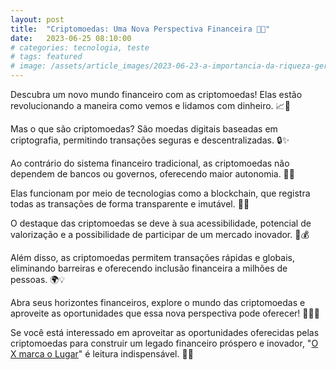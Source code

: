 ```yaml
---
layout: post
title:  "Criptomoedas: Uma Nova Perspectiva Financeira 🚀💡"
date:   2023-06-25 08:10:00
# categories: tecnologia, teste
# tags: featured
# image: /assets/article_images/2023-06-23-a-importancia-da-riqueza-geracional/opportunities.jpg
---
```

Descubra um novo mundo financeiro com as criptomoedas! Elas estão revolucionando a maneira como vemos e lidamos com dinheiro. 📈💸

Mas o que são criptomoedas? São moedas digitais baseadas em criptografia, permitindo transações seguras e descentralizadas. 🔒✨

Ao contrário do sistema financeiro tradicional, as criptomoedas não dependem de bancos ou governos, oferecendo maior autonomia. 🏦🌐

Elas funcionam por meio de tecnologias como a blockchain, que registra todas as transações de forma transparente e imutável. 🔗✅

O destaque das criptomoedas se deve à sua acessibilidade, potencial de valorização e a possibilidade de participar de um mercado inovador. 💪💰

Além disso, as criptomoedas permitem transações rápidas e globais, eliminando barreiras e oferecendo inclusão financeira a milhões de pessoas. 🌍💡

Abra seus horizontes financeiros, explore o mundo das criptomoedas e aproveite as oportunidades que essa nova perspectiva pode oferecer! 🚀🔥💼

Se você está interessado em aproveitar as oportunidades oferecidas pelas criptomoedas para construir um legado financeiro próspero e inovador, "[O X marca o Lugar](https://middlex.com.br/andrei/ebook-o-x-marca-o-lugar)" é leitura indispensável. 💪🔗
